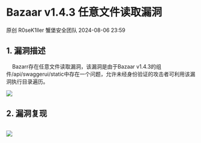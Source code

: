 #  Bazaar v1.4.3 任意文件读取漏洞   
原创 R0seK1ller  蟹堡安全团队   2024-08-06 23:59  
  
## 1. 漏洞描述  
  
    Bazarr存在任意文件读取漏洞，该漏洞是由于Bazaar v1.4.3的组件/api/swaggerui/static中存在一个问题，允许未经身份验证的攻击者可利用该漏洞执行目录遍历。  
  
![](https://mmbiz.qpic.cn/sz_mmbiz_png/yva8EEPh2zWkicQxOPON5a5MyqeLDa2OKGS0Z00JkDuBdiciawKX3picRASiaToHbIq8rGcun6xE4Rzl6icXVj6S4n4w/640?wx_fmt=png&from=appmsg "")  
## 2. 漏洞复现  
```
```  
  
![](https://mmbiz.qpic.cn/sz_mmbiz_png/yva8EEPh2zWkicQxOPON5a5MyqeLDa2OKF2EscK5aRt7Ng98tkbOvGdJiaNByIHQ24InAvzDUluRItDwKkEJP6og/640?wx_fmt=png&from=appmsg "")  
  
  
